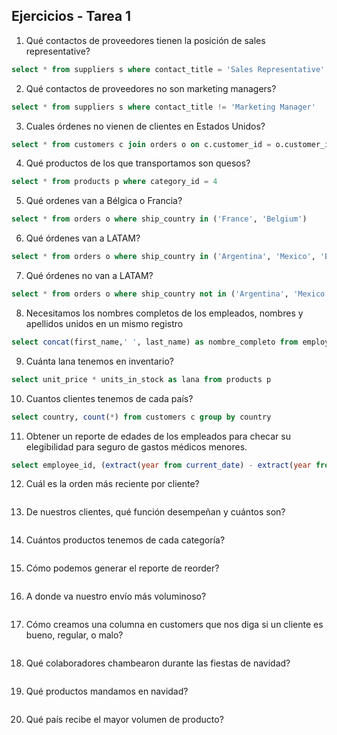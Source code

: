 ## Ejercicios - Tarea 1

1. Qué contactos de proveedores tienen la posición de sales representative?
~~~ sql
select * from suppliers s where contact_title = 'Sales Representative' 
~~~

2. Qué contactos de proveedores no son marketing managers?
~~~ sql 
select * from suppliers s where contact_title != 'Marketing Manager'  
~~~

3. Cuales órdenes no vienen de clientes en Estados Unidos?
~~~ sql 
select * from customers c join orders o on c.customer_id = o.customer_id where c.country != 'USA' 
~~~

4. Qué productos de los que transportamos son quesos?
~~~ sql 
select * from products p where category_id = 4
~~~

5. Qué ordenes van a Bélgica o Francia?
~~~ sql 
select * from orders o where ship_country in ('France', 'Belgium')
~~~

6. Qué órdenes van a LATAM?
~~~ sql 
select * from orders o where ship_country in ('Argentina', 'Mexico', 'Brazil', 'Venezuela')
~~~

7. Qué órdenes no van a LATAM?
~~~ sql 
select * from orders o where ship_country not in ('Argentina', 'Mexico', 'Brazil', 'Venezuela')
~~~

8. Necesitamos los nombres completos de los empleados, nombres y apellidos unidos en un mismo registro
~~~ sql 
select concat(first_name,' ', last_name) as nombre_completo from employees e
~~~

9. Cuánta lana tenemos en inventario?
~~~ sql 
select unit_price * units_in_stock as lana from products p
~~~

10. Cuantos clientes tenemos de cada país?
~~~ sql 
select country, count(*) from customers c group by country
~~~

11. Obtener un reporte de edades de los empleados para checar su elegibilidad para seguro de gastos médicos menores.
~~~ sql 
select employee_id, (extract(year from current_date) - extract(year from birth_date)) as years from employees e
~~~

12. Cuál es la orden más reciente por cliente?
~~~ sql 

~~~

13. De nuestros clientes, qué función desempeñan y cuántos son?
~~~ sql 

~~~

14. Cuántos productos tenemos de cada categoría?
~~~ sql 

~~~

15. Cómo podemos generar el reporte de reorder?
~~~ sql 

~~~

16. A donde va nuestro envío más voluminoso?
~~~ sql 

~~~

17. Cómo creamos una columna en customers que nos diga si un cliente es bueno, regular, o malo?
~~~ sql 

~~~

18. Qué colaboradores chambearon durante las fiestas de navidad?
~~~ sql 

~~~

19. Qué productos mandamos en navidad?
~~~ sql 

~~~

20. Qué país recibe el mayor volumen de producto?
~~~ sql 

~~~
